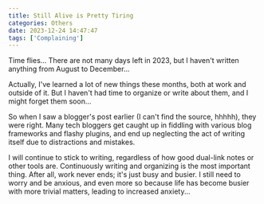 ```yaml
---
title: Still Alive is Pretty Tiring
categories: Others
date: 2023-12-24 14:47:47
tags: ['Complaining']
---
```


<!-- Summary part -->
<!-- more -->

Time flies... There are not many days left in 2023, but I haven't written anything from August to December...

<!-- Summary part -->
<!-- more -->

Actually, I've learned a lot of new things these months, both at work and outside of it. But I haven't had time to organize or write about them, and I might forget them soon...

So when I saw a blogger's post earlier (I can't find the source, hhhhh), they were right. Many tech bloggers get caught up in fiddling with various blog frameworks and flashy plugins, and end up neglecting the act of writing itself due to distractions and mistakes.

I will continue to stick to writing, regardless of how good dual-link notes or other tools are. Continuously writing and organizing is the most important thing. After all, work never ends; it's just busy and busier. I still need to worry and be anxious, and even more so because life has become busier with more trivial matters, leading to increased anxiety...
